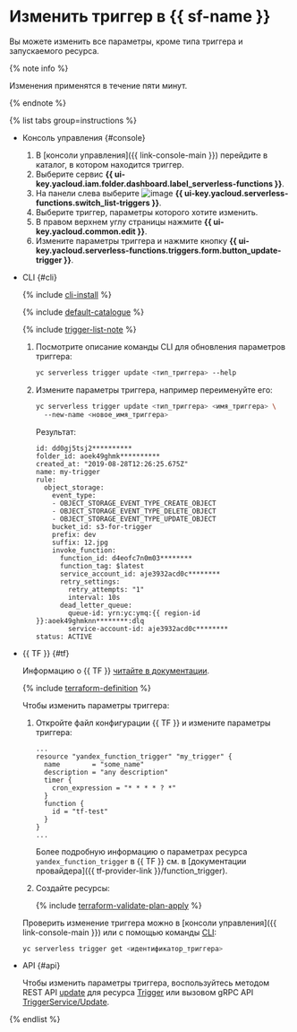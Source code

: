 # Изменить триггер в {{ sf-name }}

Вы можете изменить все параметры, кроме типа триггера и запускаемого ресурса.

{% note info %}

Изменения применятся в течение пяти минут.

{% endnote %}

{% list tabs group=instructions %}

- Консоль управления {#console}

    1. В [консоли управления]({{ link-console-main }}) перейдите в каталог, в котором находится триггер.
    1. Выберите сервис **{{ ui-key.yacloud.iam.folder.dashboard.label_serverless-functions }}**.
    1. На панели слева выберите ![image](../../../_assets/console-icons/gear-play.svg) **{{ ui-key.yacloud.serverless-functions.switch_list-triggers }}**.
    1. Выберите триггер, параметры которого хотите изменить.
    1. В правом верхнем углу страницы нажмите **{{ ui-key.yacloud.common.edit }}**.
    1. Измените параметры триггера и нажмите кнопку **{{ ui-key.yacloud.serverless-functions.triggers.form.button_update-trigger }}**.

- CLI {#cli}

  {% include [cli-install](../../../_includes/cli-install.md) %}

  {% include [default-catalogue](../../../_includes/default-catalogue.md) %}

  {% include [trigger-list-note](../../../_includes/functions/trigger-list-note.md) %}

  1. Посмотрите описание команды CLI для обновления параметров триггера:

      ```bash
      yc serverless trigger update <тип_триггера> --help
      ```

  1. Измените параметры триггера, например переименуйте его:

      ```bash
      yc serverless trigger update <тип_триггера> <имя_триггера> \ 
        --new-name <новое_имя_триггера> 
      ```

      Результат:


      ```text
      id: dd0gj5tsj2**********
      folder_id: aoek49ghmk**********
      created_at: "2019-08-28T12:26:25.675Z"
      name: my-trigger
      rule:
        object_storage:
          event_type:
          - OBJECT_STORAGE_EVENT_TYPE_CREATE_OBJECT
          - OBJECT_STORAGE_EVENT_TYPE_DELETE_OBJECT
          - OBJECT_STORAGE_EVENT_TYPE_UPDATE_OBJECT
          bucket_id: s3-for-trigger
          prefix: dev
          suffix: 12.jpg
          invoke_function:
            function_id: d4eofc7n0m03********
            function_tag: $latest
            service_account_id: aje3932acd0c********
            retry_settings:
              retry_attempts: "1"
              interval: 10s
            dead_letter_queue:
              queue-id: yrn:yc:ymq:{{ region-id }}:aoek49ghmknn********:dlq
              service-account-id: aje3932acd0c********
      status: ACTIVE
      ```




- {{ TF }} {#tf}

  Информацию о {{ TF }} [читайте в документации](../../../tutorials/infrastructure-management/terraform-quickstart.md#install-terraform).

  {% include [terraform-definition](../../../_tutorials/_tutorials_includes/terraform-definition.md) %}

  Чтобы изменить параметры триггера:

  1. Откройте файл конфигурации {{ TF }} и измените параметры триггера:

      ```hcl
      ...
      resource "yandex_function_trigger" "my_trigger" {
        name        = "some_name"
        description = "any description"
        timer {
          cron_expression = "* * * * ? *"
        }
        function {
          id = "tf-test"
        }
      }
      ...
      ```

      Более подробную информацию о параметрах ресурса `yandex_function_trigger` в {{ TF }} см. в [документации провайдера]({{ tf-provider-link }}/function_trigger).

  1. Создайте ресурсы:

      {% include [terraform-validate-plan-apply](../../../_tutorials/_tutorials_includes/terraform-validate-plan-apply.md) %}

  Проверить изменение триггера можно в [консоли управления]({{ link-console-main }}) или с помощью команды [CLI](../../../cli/quickstart.md):

    ```bash
    yc serverless trigger get <идентификатор_триггера>
    ```

- API {#api}

  Чтобы изменить параметры триггера, воспользуйтесь методом REST API [update](../../triggers/api-ref/Trigger/update.md) для ресурса [Trigger](../../triggers/api-ref/Trigger/index.md) или вызовом gRPC API [TriggerService/Update](../../triggers/api-ref/grpc/Trigger/update.md).

{% endlist %}
